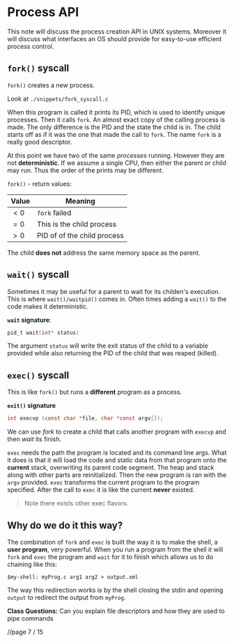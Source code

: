 # Process API

This note will discuss the process creation API in UNIX systems. Moreover it will discuss what interfaces an OS should provide for easy-to-use efficient process control. 

## `fork()` syscall
`fork()` creates a new process. 

Look at `./snippets/fork_syscall.c`

When this program is called it prints its PID, which is used to identify unique processes. Then it calls `fork`. An almost exact copy of the calling process is made. The only difference is the PID and the state the child is in. The child starts off as if it was the one that made the call to `fork`. The name `fork` is a really good descriptor. 

At this point we have two of the same *processes* running. However they are not 
**deterministic**. If we assume a single CPU, then either the parent or child may run. Thus the order of the prints may be different. 

`fork()` - return values:

| Value   | Meaning                     |
| ------- | --------------------------- |
| $\lt 0$ | `fork` failed               |
| $= 0$   | This is the child process   | 
| $\gt 0$ | PID of of the child process |

The child **does not** address the same memory space as the parent. 

## `wait()` syscall
Sometimes it may be useful for a parent to wait for its childen's execution. This is where `wait()/waitpid()` comes in. Often times adding a `wait()` to the code makes it deterministic. 

**`wait` signature**:
```c
pid_t wait(int* status)
```

The argument `status` will write the exit status of the child to a variable provided while also returning the PID of the child that was reaped (killed).

## `exec()` syscall
This is like `fork()` but runs a **different** program as a process. 

**`exit()` signature**
```c
int execvp (const char *file, char *const argv[]);
```

We can use *fork* to create a child that calls another program with `execvp` and then *wait* its finish. 

`exec` needs the path the program is located and its command line args. What it does is that it will load the code and static data from that program onto the **current** stack, overwriting its parent code segment. The heap and stack along with other parts are reinitialized. Then the new program is ran with the `argv` provided. `exec` transforms the current program to the program specified.  After the call to `exec` it is like the current **never** existed.

> Note there exists other exec flavors. 

## Why do we do it this way?
The combination of `fork` and `exec` is built the way it is to make the shell, a **user program**, very powerful. When you run a program from the shell it will `fork` and `exec` the program and `wait` for it to finish which allows us to do chaining like this:

```unix
$my-shell: myProg.c arg1 arg2 > output.xml
```

The way this redirection works is by the shell closing the stdin and opening `output` to redirect the output from `myProg`.

**Class Questions:** Can you explain file descriptors and how they are used to pipe commands

//page 7 / 15